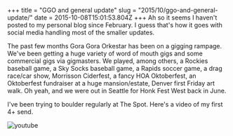 +++
title = "GGO and general update"
slug = "2015/10/ggo-and-general-update/"
date = 2015-10-08T15:01:53.804Z
+++
Ah so it seems I haven't posted to my personal blog since February. I guess that's how it goes with social media handling most of the smaller updates.

The past few months Gora Gora Orkestar has been on a gigging rampage. We've been getting a huge variety of word of mouth gigs and some commercial gigs via gigmasters. We played, among others, a Rockies baseball game, a Sky Socks baseball game, a Rapids soccer game, a drag race/car show, Morrisson Ciderfest, a fancy HOA Oktoberfest, an Oktoberfest fundraiser at a huge mansion/estate, Denver first Friday art walk. Oh yeah, and we were out in Seattle for Honk Fest West back in June.

I've been trying to boulder regularly at The Spot. Here's a video of my first 4+ send.

![youtube](https://www.youtube.com/embed/-3_D9AbSYSo)
